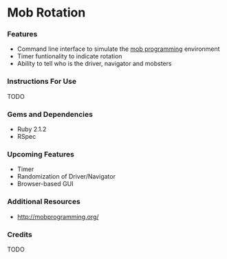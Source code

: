 Mob Rotation
============

### Features
* Command line interface to simulate the [mob programming][mob_wiki_link] environment
* Timer funtionality to indicate rotation
* Ability to tell who is the driver, navigator and mobsters

### Instructions For Use
TODO

### Gems and Dependencies
* Ruby 2.1.2
* RSpec

### Upcoming Features
* Timer
* Randomization of Driver/Navigator
* Browser-based GUI

### Additional Resources
* <http://mobprogramming.org/>

### Credits
TODO

[mob_wiki_link]: http://en.wikipedia.org/wiki/Mob_programming
